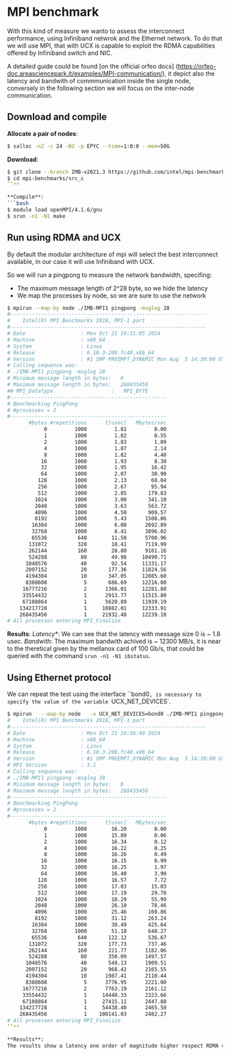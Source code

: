 # MPI benchmark

With this kind of measure we wanto to assess the interconnect performance, using Infiniband netwrok and the Ethernet network. To do that we will use MPI, that with UCX is capable to exploit the RDMA capabilities offered by Infiniband switch and NIC.

A detailed guide could be found [on the official orfeo docs] (https://orfeo-doc.areasciencepark.it/examples/MPI-communication/), it depict also the latency and bandwith of commmunication inside the single node, conversely in the following section we will focus on the inter-node communication.

## Download and compile

**Allocate a pair of nodes**:
```bash
$ salloc -n2 -c 24 -N2 -p EPYC --time=1:0:0 --mem=50G
```

**Download**:
```bash
$ git clone --branch IMB-v2021.3 https://github.com/intel/mpi-benchmarks.git
$ cd mpi-benchmarks/src_c
``**

**Compile**:
```bash
$ module load openMPI/4.1.6/gnu
$ srun -n1 -N1 make
```

## Run using RDMA and UCX

By default the modular architecture of mpi will select the best interconnect available, in our case it will use Infiniband with UCX.

So we will run a pingpong to measure the network bandwidth, specifing:
- The maximum message length of 2^28 byte, so we hide the latency
- We map the processes by node, so we are sure to use the network

```bash
$ mpirun --map-by node ./IMB-MPI1 pingpong -msglog 28
#----------------------------------------------------------------
#    Intel(R) MPI Benchmarks 2018, MPI-1 part
#----------------------------------------------------------------
# Date                  : Mon Oct 21 19:31:05 2024
# Machine               : x86_64
# System                : Linux
# Release               : 6.10.3-200.fc40.x86_64
# Version               : #1 SMP PREEMPT_DYNAMIC Mon Aug  5 14:30:00 UTC 2024
# Calling sequence was:
# ./IMB-MPI1 pingpong -msglog 28
# Minimum message length in bytes:   0
# Maximum message length in bytes:   268435456
## MPI_Datatype                   :   MPI_BYTE
#---------------------------------------------------
# Benchmarking PingPong
# #processes = 2
#---------------------------------------------------
       #bytes #repetitions      t[usec]   Mbytes/sec
            0         1000         1.81         0.00
            1         1000         1.82         0.55
            2         1000         1.83         1.09
            4         1000         1.87         2.14
            8         1000         1.82         4.40
           16         1000         1.93         8.30
           32         1000         1.95        16.42
           64         1000         2.07        30.90
          128         1000         2.13        60.04
          256         1000         2.67        95.94
          512         1000         2.85       179.83
         1024         1000         3.00       341.10
         2048         1000         3.63       563.72
         4096         1000         4.50       909.57
         8192         1000         5.43      1508.06
        16384         1000         6.08      2692.89
        32768         1000         8.41      3896.02
        65536          640        11.50      5700.96
       131072          320        18.41      7119.99
       262144          160        28.80      9101.16
       524288           80        49.98     10490.71
      1048576           40        92.54     11331.17
      2097152           20       177.36     11824.56
      4194304           10       347.05     12085.60
      8388608            5       686.69     12216.08
     16777216            2      1366.01     12281.88
     33554432            1      2913.77     11515.80
     67108864            1      5620.89     11939.19
    134217728            1     10882.01     12333.91
    268435456            1     21932.48     12239.18
# All processes entering MPI_Finalize
```

**Results**:
*Latency**: We can see that the latency with message size 0 is ~ 1.8 usec. 
*Bandwith*: The maximum bandwith achived is ~ 12300 MB/s, it is near to the theretical given by the mellanox card of 100 Gb/s, that could be queried with the command `srun -n1 -N1 ibstatus`. 

## Using Ethernet protocol


We can repeat the test using the interface ``bond0`, is necessary to specify the value of the variable `UCX_NET_DEVICES`.

```bash
$ mpirun   --map-by node   -x UCX_NET_DEVICES=bond0 ./IMB-MPI1 pingpong -msglog 28#----------------------------------------------------------------
#    Intel(R) MPI Benchmarks 2018, MPI-1 part
#----------------------------------------------------------------
# Date                  : Mon Oct 21 19:56:40 2024
# Machine               : x86_64
# System                : Linux
# Release               : 6.10.3-200.fc40.x86_64
# Version               : #1 SMP PREEMPT_DYNAMIC Mon Aug  5 14:30:00 UTC 2024
# MPI Version           : 3.1
# Calling sequence was:
# ./IMB-MPI1 pingpong -msglog 28
# Minimum message length in bytes:   0
# Maximum message length in bytes:   268435456
#---------------------------------------------------
# Benchmarking PingPong
# #processes = 2
#---------------------------------------------------
       #bytes #repetitions      t[usec]   Mbytes/sec
            0         1000        16.20         0.00
            1         1000        15.89         0.06
            2         1000        16.34         0.12
            4         1000        16.22         0.25
            8         1000        16.26         0.49
           16         1000        16.15         0.99
           32         1000        16.25         1.97
           64         1000        16.40         3.90
          128         1000        16.57         7.72
          256         1000        17.03        15.03
          512         1000        17.19        29.78
         1024         1000        18.29        55.99
         2048         1000        26.10        78.46
         4096         1000        25.46       160.86
         8192         1000        31.12       263.24
        16384         1000        38.49       425.64
        32768         1000        51.18       640.27
        65536          640       122.12       536.67
       131072          320       177.73       737.46
       262144          160       221.77      1182.06
       524288           80       350.09      1497.57
      1048576           40       549.13      1909.51
      2097152           20       968.42      2165.55
      4194304           10      1987.41      2110.44
      8388608            5      3776.95      2221.00
     16777216            2      7763.19      2161.12
     33554432            1     14440.33      2323.66
     67108864            1     27415.11      2447.88
    134217728            1     54438.40      2465.50
    268435456            1    108141.03      2482.27
# All processes entering MPI_Finalize
``**

**Results**:
The results show a latency one order of magnitude higher respect RDMA version, precisely 16.20 usec, while the peak bandwith of ~2500 MB/s is near the peak performance of the 25Gb NIC.

